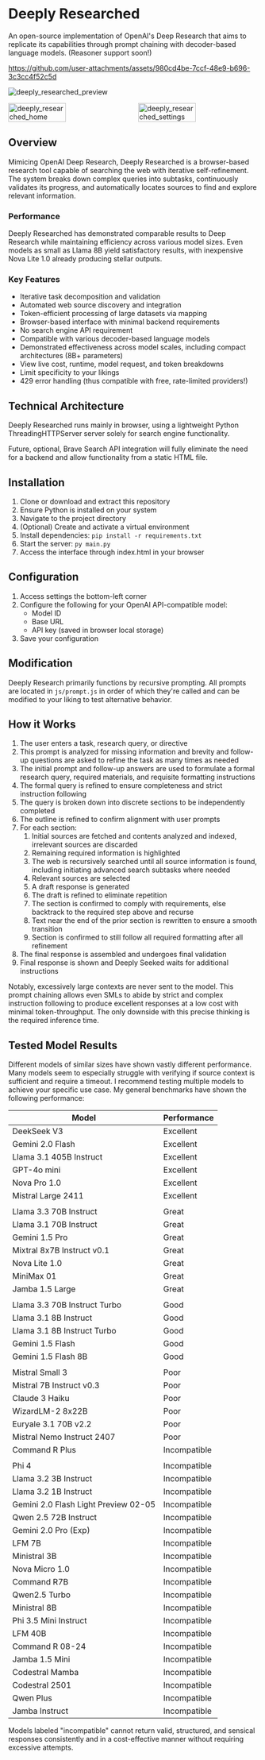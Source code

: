 # Deeply Researched

An open-source implementation of OpenAI's Deep Research that aims to replicate its capabilities through prompt chaining with decoder-based language models. (Reasoner support soon!)

https://github.com/user-attachments/assets/980cd4be-7ccf-48e9-b696-3c3cc4f52c5d

![deeply_researched_preview](https://github.com/user-attachments/assets/cdd885ec-ebc3-4543-9573-ba9c7f750d7f)
<div style="display: flex; justify-content: space-between;">
    <img src="https://github.com/user-attachments/assets/7cfd1a34-1f2d-4722-9122-44f708bed85d" alt="deeply_researched_home" style="width: 48%;">
    <img src="https://github.com/user-attachments/assets/c1be3c62-439f-4c70-8e6f-89a86924b451" alt="deeply_researched_settings" style="width: 48%;">
</div>



## Overview

Mimicing OpenAI Deep Research, Deeply Researched is a browser-based research tool capable of searching the web with iterative self-refinement. The system breaks down complex queries into subtasks, continuously validates its progress, and automatically locates sources to find and explore relevant information.

### Performance
Deeply Researched has demonstrated comparable results to Deep Research while maintaining efficiency across various model sizes. Even models as small as Llama 8B yield satisfactory results, with inexpensive Nova Lite 1.0 already producing stellar outputs.

### Key Features
- Iterative task decomposition and validation
- Automated web source discovery and integration
- Token-efficient processing of large datasets via mapping 
- Browser-based interface with minimal backend requirements
- No search engine API requirement
- Compatible with various decoder-based language models
- Demonstrated effectiveness across model scales, including compact architectures (8B+ parameters)
- View live cost, runtime, model request, and token breakdowns
- Limit specificity to your likings
- 429 error handling (thus compatible with free, rate-limited providers!)

## Technical Architecture

Deeply Researched runs mainly in browser, using a lightweight Python ThreadingHTTPServer server solely for search engine functionality.

Future, optional, Brave Search API integration will fully eliminate the need for a backend and allow functionality from a static HTML file.

## Installation

1. Clone or download and extract this repository
2. Ensure Python is installed on your system
3. Navigate to the project directory
4. (Optional) Create and activate a virtual environment
5. Install dependencies: `` pip install -r requirements.txt ``
6. Start the server: ``py main.py``
7. Access the interface through index.html in your browser

## Configuration

1. Access settings the bottom-left corner
2. Configure the following for your OpenAI API-compatible model:
   - Model ID
   - Base URL
   - API key (saved in browser local storage)
3. Save your configuration

## Modification

Deeply Research primarily functions by recursive prompting. All prompts are located in ``js/prompt.js`` in order of which they're called and can be modified to your liking to test alternative behavior.

## How it Works

1. The user enters a task, research query, or directive
2. This prompt is analyzed for missing information and brevity and follow-up questions are asked to refine the task as many times as needed
3. The initial prompt and follow-up answers are used to formulate a formal research query, required materials, and requisite formatting instructions
4. The formal query is refined to ensure completeness and strict instruction following
5. The query is broken down into discrete sections to be independently completed
6. The outline is refined to confirm alignment with user prompts
7. For each section:
   1. Initial sources are fetched and contents analyzed and indexed, irrelevant sources are discarded
   2. Remaining required information is highlighted
   3. The web is recursively searched until all source information is found, including initiating advanced search subtasks where needed
   4. Relevant sources are selected
   5. A draft response is generated
   6. The draft is refined to eliminate repetition
   7. The section is confirmed to comply with requirements, else backtrack to the required step above and recurse
   8. Text near the end of the prior section is rewritten to ensure a smooth transition
   9. Section is confirmed to still follow all required formatting after all refinement
8. The final response is assembled and undergoes final validation
9. Final response is shown and Deeply Seeked waits for additional instructions 

Notably, excessively large contexts are never sent to the model. This prompt chaining allows even SMLs to abide by strict and complex instruction following to produce excellent responses at a low cost with minimal token-throughput. The only downside with this precise thinking is the required inference time.

## Tested Model Results

Different models of similar sizes have shown vastly different performance. Many models seem to especially struggle with verifying if source context is sufficient and require a timeout. I recommend testing multiple models to achieve your specific use case. My general benchmarks have shown the following performance:

| Model      | Performance |
|------------|--------|
| DeekSeek V3 | Excellent |
| Gemini 2.0 Flash | Excellent |
| Llama 3.1 405B Instruct | Excellent |
| GPT-4o mini | Excellent |
| Nova Pro 1.0 | Excellent |
| Mistral Large 2411 | Excellent |
| | |
| Llama 3.3 70B Instruct | Great |
| Llama 3.1 70B Instruct | Great |
| Gemini 1.5 Pro | Great |
| Mixtral 8x7B Instruct v0.1 | Great |
| Nova Lite 1.0 | Great |
| MiniMax 01 | Great |
| Jamba 1.5 Large | Great |
| | |
| Llama 3.3 70B Instruct Turbo | Good |
| Llama 3.1 8B Instruct | Good |
| Llama 3.1 8B Instruct Turbo | Good |
| Gemini 1.5 Flash | Good |
| Gemini 1.5 Flash 8B | Good |
| | |
| Mistral Small 3 | Poor |
| Mistral 7B Instruct v0.3 | Poor |
| Claude 3 Haiku | Poor |
| WizardLM-2 8x22B | Poor |
| Euryale 3.1 70B v2.2 | Poor |
| Mistral Nemo Instruct 2407 | Poor |
| Command R Plus | Incompatible |
| | |
| Phi 4 | Incompatible |
| Llama 3.2 3B Instruct | Incompatible |
| Llama 3.2 1B Instruct | Incompatible |
| Gemini 2.0 Flash Light Preview 02-05 | Incompatible |
| Qwen 2.5 72B Instruct | Incompatible |
| Gemini 2.0 Pro (Exp) | Incompatible |
| LFM 7B | Incompatible |
| Ministral 3B | Incompatible |
| Nova Micro 1.0 | Incompatible |
| Command R7B | Incompatible |
| Qwen2.5 Turbo | Incompatible |
| Ministral 8B | Incompatible |
| Phi 3.5 Mini Instruct | Incompatible |
| LFM 40B | Incompatible |
| Command R 08-24 | Incompatible |
| Jamba 1.5 Mini | Incompatible |
| Codestral Mamba | Incompatible |
| Codestral 2501 | Incompatible |
| Qwen Plus | Incompatible |
| Jamba Instruct | Incompatible |

 Models labeled "incompatible" cannot return valid, structured, and sensical responses consistently and in a cost-effective manner without requiring excessive attempts.
